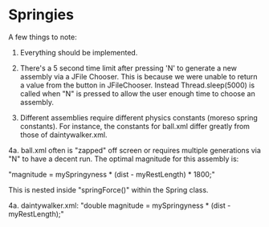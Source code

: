 Springies
=========

A few things to note:

1. Everything should be implemented.

2. There's a 5 second time limit after pressing 'N' to generate a new assembly via a JFile Chooser. This is because we were unable to return a value from the button in JFileChooser. Instead Thread.sleep(5000) is called when "N" is pressed to allow the user enough time to choose an assembly.

3. Different assemblies require different physics constants (moreso spring constants). For instance, the constants for ball.xml differ greatly from those of daintywalker.xml.

4a. ball.xml often is "zapped" off screen or requires multiple generations via "N" to have a decent run. The optimal magnitude for this assembly is: 

"magnitude = mySpringyness * (dist - myRestLength) * 1800;"

This is nested inside "springForce()" within the Spring class.

4a. daintywalker.xml: "double magnitude = mySpringyness * (dist - myRestLength);"
